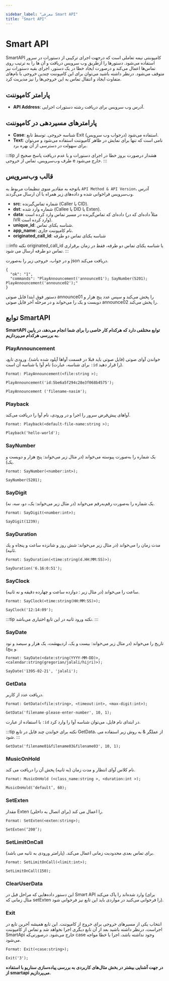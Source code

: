 ```yaml
---

sidebar_label: "معرفی Smart API"
title: "Smart API"
---
```



# Smart API
 SmartAPI کامپوننتی نیمه ‌تعاملی است که درجهت اجرای ترکیبی از دستورات در سرور استفاده می‌شود. دستورها را ازطریق وب‌ ‌سرویس دریافت و آن ها را به‌ ترتیب روی تماس‌‌ها اعمال‌ 
 می‌کند و درصورت ایجاد خطا در یک دستور، اجرای بقیه دستورات نیز متوقف‌ می‌شود. درنظر داشته‌ باشید می‌توان برای این کامپوننت‌ چندین خروجی با نام‌‌های متفاوت ایجاد و 
 انتقال تماس به این خروجی‌‌ها را نیز مدیریت کرد.

## پارامتر کامپوننت

- **API Address**: آدرس وب‌‌ سرویس برای دریافت رشته دستورات اجرایی.

## پارامتر‌های مسیر‌دهی در کامپوننت
 
 - **Case**: شناسه خروجی. توسط تابع Exit (درجواب وب‌ سرویس) استفاده‌ می‌شود.
 - **Text**: نامی است که تنها برای نمایش در ظاهر کامپوننت استفاده‌ می‌شود و‌ می‌توان برای سهولت در دسترسی از آن بهره برد.
 
:::tip هشدار
  درصورت بروز خطا در اجرای دستورات و یا عدم دریافت پاسخ صحیح از طرف وب‌‌سرویس، تماس از خروجی e خارج‌ می‌شود.
:::

## قالب وب‌‌سرویس
با‌توجه به مقادیر منوی تنظیمات مربوط به `API Method & API Version`، آدرس وب‌سرویس فراخوانی شده و داده‌های زیر همراه با آن ارسال می‌گردند.

- **src**: شماره تماس‌‌گیرنده (Caller یا CID).
- **dst**: شماره وارد شده (Callee یا DID یا Exten).
- **data**: داده‌‌ای که تماس‌‌گیرنده در مسیر تماس وارد کرده است (مثلاً داده‌‌ای که در IVR وارد کرده است).
- **unique_id**: شناسه یکتای تماس.
- **app_name**: نام کامپوننت جاری.
- **originated_call_id**: شناسه یکتای تماس دو طرفه

:::info نکته 
  originated_call_id یا شناسه یکتای تماس دو طرفه، فقط در زمان برقراری تماس دو طرفه ارسال می شود.
:::


و در جواب، خروجی زیر را به‌صورت json دریافت‌ می‌کند.

```shell
{
  "ok": "1",
  "commands": "PlayAnnouncement('announce01'); SayNumber(5201); PlayAnnouncement('announce02');"
}
```

دستور فوق ابتدا فایل صوتی  announce01 را پخش‌ می‌کند و سپس عدد پنج هزار و دویست‌ و یک را می‌خواند و در مرحله آخر فایل صوتی announce02 را پخش‌ می‌کند.

## توابع SmartAPI

**SmartAPI توابع مختلفی دارد که هرکدام کار خاصی را برای شما انجام می‌دهد، در پایین به بررسی هرکدام می‌پردازیم.**

### PlayAnnouncement

خواندن آوای‌ صوتی (فایل صوتی باید قبلا در قسمت آوا‌ها آپلود شده باشد). ورودی تابع، نام آوا یا شناسه آن است (برای شناسه، عبارت `:id` را قرار دهید).

```shell
Format: PlayAnnouncement(<file:string >);

PlayAnnouncement('id:5be6a5f294c28e3f068b4575');

PlayAnnouncement ('filename-nasim');
```

### Playback

آوا‌های پیش‌فرض سرور را اجرا‌ و در ورودی، نام آوا را دریافت‌ می‌کند.

```shell
Format: Playback(<default-file-name:string >);

Playback('hello-world');
```

### SayNumber

یک شماره را به‌صورت پیوسته‌ می‌خواند (در مثال زیر‌ می‌خواند: پنج هزار و دویست و یک).

```shell
Format: SayNumber(<number:int>);

SayNumber(5201);
```

### SayDigit

یک شماره را به‌صورت رقم‌‌به‌رقم‌ می‌خواند (در مثال زیر‌ می‌خواند: یک، دو، سه، نه).

```shell
Format: SayDigit(<number:int>);

SayDigit(1239);
```

### SayDuration

مدت زمان را می‌خواند (در مثال زیر می‌خواند: شش روز و شانزده ساعت و پنجاه و یك ثانیه).

```shell
Format: SayDuration(<time:string(d.HH:MM:SS)>);

SayDuration('6.16:0:51');
```

### SayClock

ساعت را می‌خواند (در مثال زیر : دوازده ساعت و چهارده دقیقه و نه ثانیه).

```shell
Format: SayClock(<time:string(HH:MM:SS)>);

SayClock('12:14:09');
```
:::tip نکته
ورود ثانیه در این تابع اختیاری می‌باشد.
:::


### SayDate

تاریخ را‌ می‌خواند (در مثال زیر می‌خواند: بیست و یک، اردیبهشت، یک هزار و سیصد و نود و پنج).

```shell
Format: SayDate(<date:string(YYYY-MM-DD)>, <calendar:string(gregorian/jalali/hijri)>);

SayDate('1395-02-21', 'jalali');
```


### GetData

دریافت عدد از کاربر.

```shell
Format: GetData(<file:string>, <timeout:int>, <max-digit:int>);

GetData('filename-please-enter-number', 10, 1);
```
با استفاده از عبارت `:id` در ابتدای نام فایل، می‌توان شناسه آوا را وارد كرد.

:::tip نکته
برای خواندن چند فایل در تابع GetData، از عملگر & به روش زیر استفاده می شود.
:::
```shell
GetData('filename01&filename03&filename03', 10, 1);
```

### MusicOnHold

نام کلاس آوای انتظار و مدت زمان (به ثانیه) پخش آن را دریافت می کند.

```shell
Format: MusicOnHold (<class_name:string >, <duration:int >);

MusicOnHold(‘default’, 60);
```


### SetExten

مقدار Exten را اعمال می کند (برای اتصال به داخلی).

```shell
Format: SetExten(<exten:string>);

SetExten(‘200’);
```

### SetLimitOnCall

برای تماس بعدی محدودیت زمانی اعمال می‌کند. (پارامتر ورودی به ثانیه می باشد).

```shell
Format: SetLimitOnCall(<limit:int>);

SetLimitOnCall(150);
```

### ClearUserData

این دستور داده‌هایی که مراحل قبل در Smart API وارد شده‌اند را پاک می‌کند (برای مثال زمانی که setExten را فرخوانی می‌کنید در مواردی باید این تابع نیز فرخوانی شود).


### Exit

انتخاب یكی از مسیرهای خروجی برای خروج از كامپوننت. این تابع همیشه آخرین تابع در اجراست، درنظر داشته باشید بعد از آن تابع دیگری اجرا نخواهد شد و 
تماس از کامپوننت SmartApi خارج‌ می‌شود. درصورتی‌‌كه case وجود نداشته باشد، اجرا با خطا مواجه می‌شود.

```shell
Format: Exit(<case:string>);

Exit('3');
```


**در ‌جهت آشنایی بیشتر در بخش مثال‌های کاربردی به بررسی پیاده‌سازی سناریو با استفاده از smartapi می‌پردازیم.**